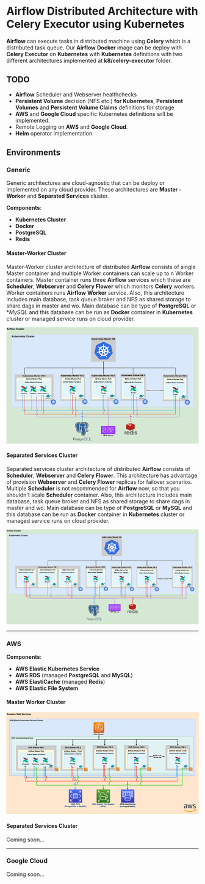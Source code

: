 # Airflow Distributed Architecture with Celery Executor using Kubernetes

**Airflow** can execute tasks in distributed machine using **Celery** which is a distributed task queue. Our **Airflow** 
**Docker** image can be deploy with **Celery Executor** on **Kubernetes** with **Kubernetes** definitions with two 
different architectures implemented at **k8/celery-executor** folder.

## TODO

- **Airflow** Scheduler and Webserver healthchecks
- **Persistent Volume** decision (NFS etc.) **for Kubernetes**, **Persistent Volumes** and **Persistent Volume Claims**
 definitions for storage
- **AWS** and **Google Cloud** specific Kubernetes definitions will be implemented.
- Remote Logging on **AWS** and **Google Cloud**.
- **Helm** operator implementation.

## Environments

### Generic

Generic architectures are cloud-agnostic that can be deploy or implemented on any cloud provider. These architectures are
**Master - Worker** and **Separated Services** cluster.

**Components**:

- **Kubernetes Cluster**
- **Docker**
- **PostgreSQL**
- **Redis**

#### Master-Worker Cluster

Master-Worker cluster architecture of distributed **Airflow** consists of single Master container and multiple Worker 
containers can scale up to n Worker containers. Master container runs three **Airflow** services which these are 
**Scheduler**, **Webserver** and **Celery Flower** which monitors **Celery** workers. Worker containers runs **Airflow**
**Worker** service. Also, this architecture includes main database, task queue broker and NFS as shared storage to share
dags in master and wo. Main database can be type of **PostgreSQL**  or **MySQL* and this database can be run as **Docker** 
container in **Kubernetes** cluster or managed service runs on cloud provider.

![](../../img/Airflow%20Distributed%20Architecture%20with%20Celery%20Executor%20on%20Kubernetes%20(Generic%20-%20Master%20Worker%20Pods).png)

#### Separated Services Cluster

Separated services cluster architecture of distributed **Airflow** consists of **Scheduler**, **Webserver** and
**Celery Flower**. This architecture has advantage of provision **Webserver** and **Celery Flower** replicas for failover
scenarios. Multiple **Scheduler** is not recommended for **Airflow** now, so that you shouldn't scale **Scheduler** 
container.  Also, this architecture includes main database, task queue broker and NFS as shared storage to share
dags in master and wo. Main database can be type of **PostgreSQL**  or **MySQL** and this database can be run as **Docker** 
container in **Kubernetes** cluster or managed service runs on cloud provider.

![](../../img/Airflow%20Distributed%20Architecture%20with%20Celery%20Executor%20on%20Kubernetes%20(Generic%20-%20Separated%20Services%20Pods).png)

---

### AWS 

**Components**:

- **AWS Elastic Kubernetes Service**
- **AWS RDS** (managed **PostgreSQL** and **MySQL**)
- **AWS ElastiCache** (managed **Redis**)
- **AWS Elastic File System**

#### Master Worker Cluster

![](../../img/Airflow%20Distributed%20Architecture%20with%20Celery%20Executor%20on%20Kubernetes%20(AWS%20-%20Master%20Worker%20Pods).png)

#### Separated Services Cluster

Coming soon...

---

### Google Cloud

Coming soon...
